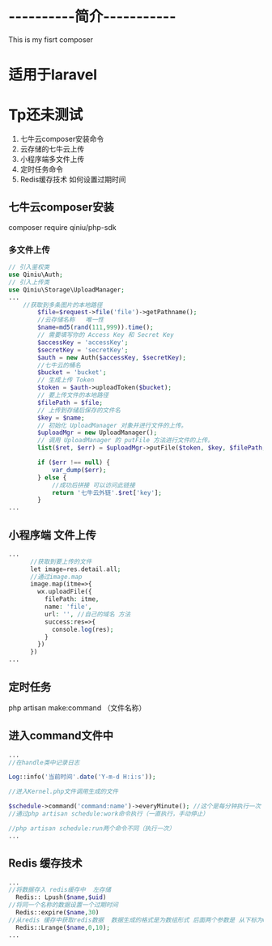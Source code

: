 # ----------简介-----------

This is my fisrt composer

# 适用于laravel
# Tp还未测试
1. 七牛云composer安装命令
2. 云存储的七牛云上传
3. 小程序端多文件上传
4. 定时任务命令
5. Redis缓存技术 如何设置过期时间

## 七牛云composer安装
composer require qiniu/php-sdk

### 多文件上传
```php
// 引入鉴权类
use Qiniu\Auth;
// 引入上传类
use Qiniu\Storage\UploadManager;
...
    //获取到多条图片的本地路径
        $file=$request->file('file')->getPathname();
        //云存储名称   唯一性
        $name=md5(rand(111,999)).time();
        // 需要填写你的 Access Key 和 Secret Key
        $accessKey = 'accessKey';
        $secretKey = 'secretKey';
        $auth = new Auth($accessKey, $secretKey);
        //七牛云的桶名
        $bucket = 'bucket';
        // 生成上传 Token
        $token = $auth->uploadToken($bucket);
        // 要上传文件的本地路径
        $filePath = $file;
        // 上传到存储后保存的文件名
        $key = $name;
        // 初始化 UploadManager 对象并进行文件的上传。
        $uploadMgr = new UploadManager();
        // 调用 UploadManager 的 putFile 方法进行文件的上传。
        list($ret, $err) = $uploadMgr->putFile($token, $key, $filePath, null, 'application/octet-stream', true, null, 'v2');

        if ($err !== null) {
            var_dump($err);
        } else {
            //成功后拼接 可以访问此链接
            return '七牛云外链'.$ret['key'];
        }
...
```


## 小程序端 文件上传
```php 
...
      //获取到要上传的文件
      let image=res.detail.all;
      //通过image.map
      image.map(itme=>{
        wx.uploadFile({
          filePath: itme,
          name: 'file',
          url: '', //自己的域名 方法
          success:res=>{
            console.log(res);
          }
        })
      })
...
```


## 定时任务 
php artisan make:command （文件名称）

## 进入command文件中
```php
...
//在handle类中记录日志

Log::info('当前时间'.date('Y-m-d H:i:s'));

//进入Kernel.php文件调用生成的文件

$schedule->command('command:name')->everyMinute(); //这个是每分钟执行一次  可以在laravel8 官方手册中查询 任务调度 Shell 调度命令中查看命令进行更改
//通过php artisan schedule:work命令执行（一直执行，手动停止）

//php artisan schedule:run两个命令不同（执行一次）
...
```





## Redis 缓存技术
```php
... 
//将数据存入 redis缓存中  左存储
  Redis:: Lpush($name,$uid)
//将同一个名称的数据设置一个过期时间
  Redis::expire($name,30)
//从redis 缓存中获取redis数据  数据生成的格式是为数组形式 后面两个参数是 从下标为0 的开始 到 10 结束
  Redis::Lrange($name,0,10);
...
```
